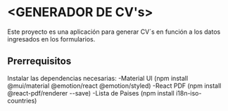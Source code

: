 # <GENERADOR DE CV's>

Este proyecto es una aplicación para generar CV´s en función a los datos ingresados en los formularios.

## Prerrequisitos
Instalar las dependencias necesarias:
-Material UI (npm install @mui/material @emotion/react @emotion/styled)
-React PDF (npm install @react-pdf/renderer --save)
-Lista de Paises (npm install i18n-iso-countries)
